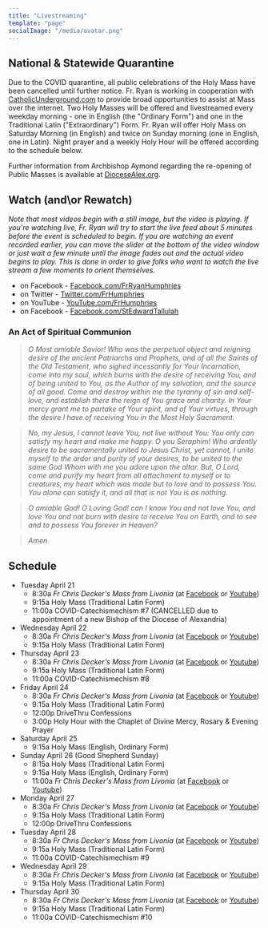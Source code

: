 ```yaml
---
title: "Livestreaming"
template: "page"
socialImage: "/media/avatar.png"
---
```


## National & Statewide Quarantine

Due to the COVID quarantine, all public celebrations of the Holy Mass have been cancelled until further notice. Fr. Ryan is working in cooperation with [CatholicUnderground.com](http://www.CatholicUnderground.com) to provide broad opportunities to assist at Mass over the internet. Two Holy Masses will be offered and livestreamed every weekday morning - one in English (the "Ordinary Form") and one in the Traditional Latin ("Extraordinary") Form. Fr. Ryan will offer Holy Mass on Saturday Morning (in English) and twice on Sunday morning (one in English, one in Latin). Night prayer and a weekly Holy Hour will be offered according to the schedule below.

Further information from Archbishop Aymond regarding the re-opening of Public Masses is available at [DioceseAlex.org](http://www.diocesealex.org).

## Watch (and\or Rewatch)

_Note that most videos begin with a still image, but the video is playing. If you're watching live, Fr. Ryan will try to start the live feed about 5 minutes before the event is scheduled to begin. If you are watching an event recorded earlier, you can move the slider at the bottom of the video window or just wait a few minute until the image fades out and the actual video begins to play. This is done in order to give folks who want to watch the live stream a few moments to orient themselves._

- on Facebook - [Facebook.com/FrRyanHumphries](https://www.Facebook.com/FrRyanHumphries)
- on Twitter - [Twitter.com/FrHumphries](https://www.Twitter.com/FrHumphries)
- on YouTube - [YouTube.com/FrHumphries](https://www.YouTube.com/FrHumphries)
- on Facebook - [Facebook.com/StEdwardTallulah](https://www.Facebook.com/StEdwardTallulah)

### An Act of Spiritual Communion

> _O Most amiable Savior! Who was the perpetual object and reigning desire of the ancient Patriarchs and Prophets, and of all the Saints of the Old Testament, who sighed incessantly for Your Incarnation, come into my soul, which burns with the desire of receiving You, and of being united to You, as the Author of my salvation, and the source of all good. Come and destroy within me the tyranny of sin and self-love, and establish there the reign of You grace and charity. In Your mercy grant me to partake of Your spirit, and of Your virtues, through the desire I have of receiving You in the Most Holy Sacrament._

> _No, my Jesus, I cannot leave You, not live without You: You only can satisfy my heart and make me happy. O you Seraphim! Who ardently desire to be sacramentally united to Jesus Christ, yet cannot, I unite myself to the ardor and purity of your desires, to be united to the same God Whom with me you adore upon the altar. But, O Lord, come and purify my heart from all attachment to myself or to creatures, my heart which was made but to love and to possess You. You alone can satisfy it, and all that is not You is as nothing._

> _O amiable God! O Loving God! can I know You and not love You, and love You and not burn with desire to receive You on Earth, and to see and to possess You forever in Heaven?_

> _Amen_

## Schedule

- Tuesday April 21
  - 8:30a _Fr Chris Decker's Mass from Livonia_ (at [Facebook](https://www.facebook.com/cdecker) or [Youtube](https://www.youtube.com/catholicunderground))
  - 9:15a Holy Mass (Traditional Latin Form)
  - 11:00a COVID-Catechismechism #7 (CANCELLED due to appointment of a new Bishop of the Diocese of Alexandria)
- Wednesday April 22
  - 8:30a _Fr Chris Decker's Mass from Livonia_ (at [Facebook](https://www.facebook.com/cdecker) or [Youtube](https://www.youtube.com/catholicunderground))
  - 9:15a Holy Mass (Traditional Latin Form)
- Thursday April 23
  - 8:30a _Fr Chris Decker's Mass from Livonia_ (at [Facebook](https://www.facebook.com/cdecker) or [Youtube](https://www.youtube.com/catholicunderground))
  - 9:15a Holy Mass (Traditional Latin Form)
  - 11:00a COVID-Catechismechism #8
- Friday April 24
  - 8:30a _Fr Chris Decker's Mass from Livonia_ (at [Facebook](https://www.facebook.com/cdecker) or [Youtube](https://www.youtube.com/catholicunderground))
  - 9:15a Holy Mass (Traditional Latin Form)
  - 12:00p DriveThru Confessions
  - 3:00p Holy Hour with the Chaplet of Divine Mercy, Rosary & Evening Prayer
- Saturday April 25
  - 9:15a Holy Mass (English, Ordinary Form)
- Sunday April 26 (Good Shepherd Sunday)
  - 8:15a Holy Mass (Traditional Latin Form)
  - 9:15a Holy Mass (English, Ordinary Form)
  - 11:00a _Fr Chris Decker's Mass from Livonia_ (at [Facebook](https://www.facebook.com/cdecker) or [Youtube](https://www.youtube.com/catholicunderground))
- Monday April 27
  - 8:30a _Fr Chris Decker's Mass from Livonia_ (at [Facebook](https://www.facebook.com/cdecker) or [Youtube](https://www.youtube.com/catholicunderground))
  - 9:15a Holy Mass (Traditional Latin Form)
  - 12:00p DriveThru Confessions
- Tuesday April 28
  - 8:30a _Fr Chris Decker's Mass from Livonia_ (at [Facebook](https://www.facebook.com/cdecker) or [Youtube](https://www.youtube.com/catholicunderground))
  - 9:15a Holy Mass (Traditional Latin Form)
  - 11:00a COVID-Catechismechism #9
- Wednesday April 29
  - 8:30a _Fr Chris Decker's Mass from Livonia_ (at [Facebook](https://www.facebook.com/cdecker) or [Youtube](https://www.youtube.com/catholicunderground))
  - 9:15a Holy Mass (Traditional Latin Form)
- Thursday April 30
  - 8:30a _Fr Chris Decker's Mass from Livonia_ (at [Facebook](https://www.facebook.com/cdecker) or [Youtube](https://www.youtube.com/catholicunderground))
  - 9:15a Holy Mass (Traditional Latin Form)
  - 11:00a COVID-Catechismechism #10

<!--
- Sunday
  - 8:15a Holy Mass (Traditional Latin Form)
  - 9:15a Holy Mass (English, Ordinary Form)
  - 11:00a _Fr Chris Decker's Mass from Livonia_ (at [Facebook](https://www.facebook.com/cdecker) or [Youtube](https://www.youtube.com/catholicunderground))
- Monday
  - 8:30a _Fr Chris Decker's Mass from Livonia_ (at [Facebook](https://www.facebook.com/cdecker) or [Youtube](https://www.youtube.com/catholicunderground))
  - 9:15a Holy Mass (Traditional Latin Form)
  - 12:00p DriveThru Confessions
- Tuesday
  - 8:30a _Fr Chris Decker's Mass from Livonia_ (at [Facebook](https://www.facebook.com/cdecker) or [Youtube](https://www.youtube.com/catholicunderground))
  - 9:15a Holy Mass (Traditional Latin Form)
  - 11:00a COVID-Catechismechism #7
- Wednesday
  - 8:30a _Fr Chris Decker's Mass from Livonia_ (at [Facebook](https://www.facebook.com/cdecker) or [Youtube](https://www.youtube.com/catholicunderground))
  - 9:15a Holy Mass (Traditional Latin Form)
- Thursday
  - 8:30a _Fr Chris Decker's Mass from Livonia_ (at [Facebook](https://www.facebook.com/cdecker) or [Youtube](https://www.youtube.com/catholicunderground))
  - 9:15a Holy Mass (Traditional Latin Form)
  - 11:00a COVID-Catechismechism #8
- Friday
  - 8:30a _Fr Chris Decker's Mass from Livonia_ (at [Facebook](https://www.facebook.com/cdecker) or [Youtube](https://www.youtube.com/catholicunderground))
  - 9:15a Holy Mass (Traditional Latin Form)
  - 12:00p DriveThru Confessions
  - 3:00p Holy Hour with the Chaplet of Divine Mercy, Rosary & Evening Prayer
- Saturday
  - 9:15a Holy Mass (English, Ordinary Form)
 -->
